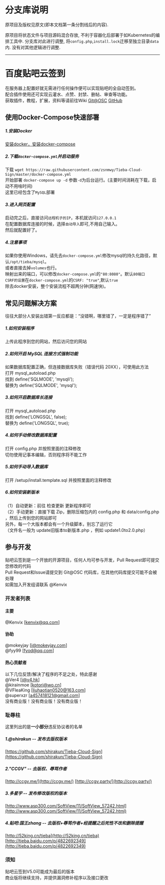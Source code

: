 # 分支库说明

原项目及版权见原文(即本文档第一条分割线后的内容).

原项目将状态文件与项目源码混合存放, 不利于容器化后部署于如Kubernetes的编排工具中. 分支库对此进行调整, 将`config.php`,`install.lock`迁移至独立目录`data`内. 没有对其他逻辑进行调整.

---

# 百度贴吧云签到

在服务器上配置好就无需进行任何操作便可以实现贴吧的全自动签到。     
配合插件使用还可实现云灌水、点赞、封禁、删帖、审查等功能。     
获取插件，教程，扩展，资料等请前往Wiki [Git@OSC](https://git.oschina.net/kenvix/Tieba-Cloud-Sign/wikis/home) [GitHub](https://github.com/MoeNetwork/Tieba-Cloud-Sign/wiki)              

## 使用Docker-Compose快速部署
##### 1.安装Docker
[安装docker，安装docker-compose](http://get.daocloud.io/#install-docker)
##### 2.下载`docker-compose.yml`并启动服务
下载 `wget https://raw.githubusercontent.com/zsnmwy/Tieba-Cloud-Sign/master/docker-compose.yml`  
开始部署 `docker-compose up -d` 参数`-d`为后台运行。(主要时间消耗在下载，启动不用啥时间)  
这里已经包含了`MySQL`部署
##### 3.进入网页配置
启动完之后，直接访问`远程机子的IP`，本机就访问`127.0.0.1`  
在配置数据库连接的时候，选择`自动导入`即可,不用自己输入。  
然后就配置好了。
##### 4.注意事项
如果你使用Windows，请先去`docker-compose.yml`修改mysql的持久化路径，默认`/opt/tieba/mysql`。  
或者直接去掉`volumes`也行。  
映射出来的端口，可以修改`docker-compose.yml`的`"80:8080"`。默认`80端口`  
`CSRF的设置`在`docker-compose.yml`的`CSRF: "true"`,默认`true`  
除去docker安装，整个安装流程不超两分钟(网速快)。

## 常见问题解决方案
往往大部分人安装出错第一反应都是：“没错啊，哪里错了，一定是程序错了”
##### 1.如何安装程序
上传此程序到您的网站，然后访问您的网站
##### 2.如何开启 MySQL 连接方式强制功能
如果数据库配置正确，但连接数据库失败（错误代码 20XX），可使用此方法     
打开   mysql_autoload.php     
找到   define('SQLMODE', 'mysqli');     
替换为 define('SQLMODE', 'mysql');
##### 3.如何开启数据库长连接
打开   mysql_autoload.php     
找到   define('LONGSQL', false);     
替换为 define('LONGSQL', true);
##### 4.如何手动修改数据库配置
打开 config.php 并按照里面的注释修改     
切勿使用记事本编辑，否则程序将不能工作
##### 5.如何手动导入数据库
打开 /setup/install.template.sql 并按照里面的注释修改
##### 6.如何安装新版本
（1）自动更新：前往 检查更新 更新程序即可     
（2）手动更新：直接下载 Zip，删除压缩包内的 config.php 和 data/config.php ，然后上传到您的网站即可     
另外，每一个大版本都会有一个升级脚本，别忘了运行它     
（文件名一般为 update旧版本to新版本.php ，例如 update1.0to2.0.php）

## 参与开发
贴吧云签到是一个开放的开源项目，任何人均可参与开发，Pull Request即可提交您修改的代码     
Pull Request和Issue请提交到 Git@OSC 代码库，在其他代码库提交可能不会被处理     
如需加入开发组请联系 @Kenvix
### 开发者列表
#### 主要
@Kenvix [kenvix@qq.com]     
#### 协助
@mokeyjay [i@mokeyjay.com]     
@fyy99 [fyod@qq.com]
#### 热心贡献者
以下几位反馈/解决了程序的不足之处，特此感谢     
@Ver4 [i@v4.hk]     
@kirainmoe [kotori@wo.cn]     
@VFleaKing [liuhaotian0520@163.com]     
@superxzr [a457418121@gmail.com]         
没有商业版！没有商业版！没有商业版！   
### 耻辱柱
这里列出的是**一小部分**违反协议者的名单
##### 1.@shirakun -- 发布去版权版本
[https://github.com/shirakun/Tieba-Cloud-Sign](https://github.com/shirakun/Tieba-Cloud-Sign)
##### 2."CCGV" -- 去版权、辱骂作者
[http://ccgv.me/](http://ccgv.me/)  [http://ccgv.party/](http://ccgv.party/)
##### 3.多星宇 -- 发布修改版权的版本
[http://www.asp300.com/SoftView/11/SoftView_57242.html](http://www.asp300.com/SoftView/11/SoftView_57242.html)
##### 4.贴吧:国王zhang -- 去版权+辱骂作者+经提醒之后死性不改和删除提醒
[http://52king.cn/tieba](http://52king.cn/tieba)
[http://tieba.baidu.com/p/4822692349](http://tieba.baidu.com/p/4822692349)
### 须知
贴吧云签到V5.0可能成为最后的版本     
商业版将继续支持，并提供漏洞修补程序以及接口更改
